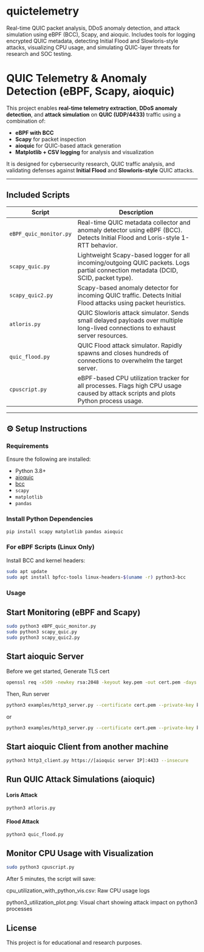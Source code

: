 # quictelemetry
Real-time QUIC packet analysis, DDoS anomaly detection, and attack simulation using eBPF (BCC), Scapy, and aioquic. Includes tools for logging encrypted QUIC metadata, detecting Initial Flood and Slowloris-style attacks, visualizing CPU usage, and simulating QUIC-layer threats for research and SOC testing.
# QUIC Telemetry & Anomaly Detection (eBPF, Scapy, aioquic)

This project enables **real-time telemetry extraction**, **DDoS anomaly detection**, and **attack simulation** on **QUIC (UDP/4433)** traffic using a combination of:

- **eBPF with BCC**  
- **Scapy** for packet inspection  
- **aioquic** for QUIC-based attack generation  
- **Matplotlib + CSV logging** for analysis and visualization  

It is designed for cybersecurity research, QUIC traffic analysis, and validating defenses against **Initial Flood** and **Slowloris-style** QUIC attacks.

---

## Included Scripts

| Script | Description |
|--------|-------------|
| `eBPF_quic_monitor.py` | Real-time QUIC metadata collector and anomaly detector using eBPF (BCC). Detects Initial Flood and Loris-style 1-RTT behavior. |
| `scapy_quic.py` | Lightweight Scapy-based logger for all incoming/outgoing QUIC packets. Logs partial connection metadata (DCID, SCID, packet type). |
| `scapy_quic2.py` | Scapy-based anomaly detector for incoming QUIC traffic. Detects Initial Flood attacks using packet heuristics. |
| `atloris.py` | QUIC Slowloris attack simulator. Sends small delayed payloads over multiple long-lived connections to exhaust server resources. |
| `quic_flood.py` | QUIC Flood attack simulator. Rapidly spawns and closes hundreds of connections to overwhelm the target server. |
| `cpuscript.py` | eBPF-based CPU utilization tracker for all processes. Flags high CPU usage caused by attack scripts and plots Python process usage. |

---

## ⚙️ Setup Instructions

### Requirements

Ensure the following are installed:

- Python 3.8+
- [aioquic](https://github.com/aiortc/aioquic)
- [bcc](https://github.com/iovisor/bcc)
- `scapy`
- `matplotlib`
- `pandas`

### Install Python Dependencies

```bash
pip install scapy matplotlib pandas aioquic
```
###  For eBPF Scripts (Linux Only)
Install BCC and kernel headers:

```bash
sudo apt update
sudo apt install bpfcc-tools linux-headers-$(uname -r) python3-bcc
```

### Usage

## Start Monitoring (eBPF and  Scapy)
``` bash
sudo python3 eBPF_quic_monitor.py
sudo python3 scapy_quic.py
sudo python3 scapy_quic2.py
```

## Start aioquic Server
Before we get started, Generate TLS cert
```bash
openssl req -x509 -newkey rsa:2048 -keyout key.pem -out cert.pem -days 365 -nodes -subj "/CN=localhost"
```
Then, Run server
```bash
python3 examples/http3_server.py --certificate cert.pem --private-key key.pem
```
or
```bash
python3 examples/http3_server.py --certificate cert.pem --private-key key.pem -l all_log/secret.log -q all_log
```

## Start aioquic Client from another machine
```bash
python3 http3_client.py https://[aioquic server IP]:4433 --insecure
```
## Run QUIC Attack Simulations (aioquic)
#### Loris Attack
```bash
python3 atloris.py
```
#### Flood Attack
```bash
python3 quic_flood.py
```

## Monitor CPU Usage with Visualization
```bash
sudo python3 cpuscript.py
```

After 5 minutes, the script will save:

cpu_utilization_with_python_vis.csv: Raw CPU usage logs

python3_utilization_plot.png: Visual chart showing attack impact on python3 processes

## License

This project is for educational and research purposes.


